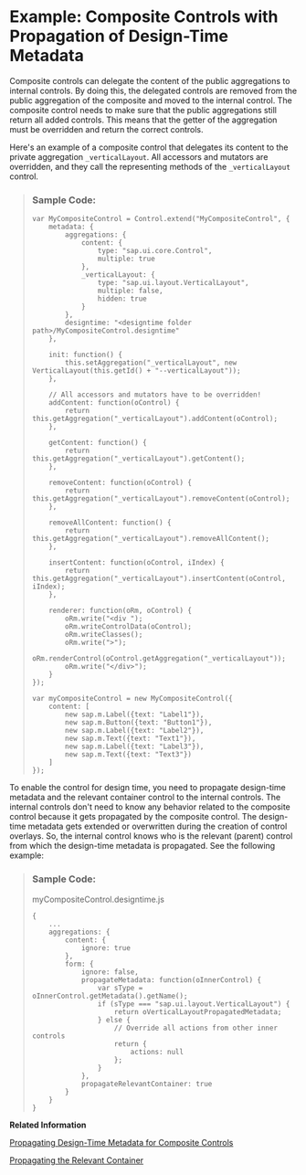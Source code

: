 <!-- loio4d4eba493a6446019bbc3b02aa8178e6 -->

# Example: Composite Controls with Propagation of Design-Time Metadata

Composite controls can delegate the content of the public aggregations to internal controls. By doing this, the delegated controls are removed from the public aggregation of the composite and moved to the internal control. The composite control needs to make sure that the public aggregations still return all added controls. This means that the getter of the aggregation must be overridden and return the correct controls.

Here's an example of a composite control that delegates its content to the private aggregation `_verticalLayout`. All accessors and mutators are overridden, and they call the representing methods of the `_verticalLayout` control.

> ### Sample Code:  
> ```
> var MyCompositeControl = Control.extend("MyCompositeControl", {
>     metadata: {
>         aggregations: {
>             content: {
>                 type: "sap.ui.core.Control",
>                 multiple: true
>             },
>             _verticalLayout: {
>                 type: "sap.ui.layout.VerticalLayout",
>                 multiple: false,
>                 hidden: true
>             }
>         },
>         designtime: "<designtime folder path>/MyCompositeControl.designtime"
>     },
> 
>     init: function() {
>         this.setAggregation("_verticalLayout", new VerticalLayout(this.getId() + "--verticalLayout"));
>     },
> 
>     // All accessors and mutators have to be overridden!
>     addContent: function(oControl) {
>         return this.getAggregation("_verticalLayout").addContent(oControl);
>     },
> 
>     getContent: function() {
>         return this.getAggregation("_verticalLayout").getContent();
>     },
> 
>     removeContent: function(oControl) {
>         return this.getAggregation("_verticalLayout").removeContent(oControl);
>     },
> 
>     removeAllContent: function() {
>         return this.getAggregation("_verticalLayout").removeAllContent();
>     },
> 
>     insertContent: function(oControl, iIndex) {
>         return this.getAggregation("_verticalLayout").insertContent(oControl, iIndex);
>     },
> 
>     renderer: function(oRm, oControl) {
>         oRm.write("<div ");
>         oRm.writeControlData(oControl);
>         oRm.writeClasses();
>         oRm.write(">");
>         oRm.renderControl(oControl.getAggregation("_verticalLayout"));
>         oRm.write("</div>");
>     }
> });
> 
> var myCompositeControl = new MyCompositeControl({
>     content: [
>         new sap.m.Label({text: "Label1"}),
>         new sap.m.Button({text: "Button1"}),
>         new sap.m.Label({text: "Label2"}),
>         new sap.m.Text({text: "Text1"}),
>         new sap.m.Label({text: "Label3"}),
>         new sap.m.Text({text: "Text3"})
>     ]
> });
> ```

To enable the control for design time, you need to propagate design-time metadata and the relevant container control to the internal controls. The internal controls don't need to know any behavior related to the composite control because it gets propagated by the composite control. The design-time metadata gets extended or overwritten during the creation of control overlays. So, the internal control knows who is the relevant \(parent\) control from which the design-time metadata is propagated. See the following example:

> ### Sample Code:  
> myCompositeControl.designtime.js
> 
> ```
> {
>     ...
>     aggregations: {
>         content: {
>             ignore: true
>         },
>         form: {
>             ignore: false,
>             propagateMetadata: function(oInnerControl) {
>                 var sType = oInnerControl.getMetadata().getName();
>                 if (sType === "sap.ui.layout.VerticalLayout") {
>                     return oVerticalLayoutPropagatedMetadata;
>                 } else {
>                     // Override all actions from other inner controls
>                     return {
>                         actions: null
>                     };
>                 }
>             },
>             propagateRelevantContainer: true
>         }
>     }
> }
> ```

**Related Information**  


[Propagating Design-Time Metadata for Composite Controls](propagating-design-time-metadata-for-composite-controls-c4159f5.md "If you want the controls used inside a composite control to behave differently as compared to being used stand-alone, the composite control needs to propagate different design-time metadata to the inner controls.")

[Propagating the Relevant Container](propagating-the-relevant-container-888661c.md "The relevant container is the parent control that defines the context in which a control operates. By default, this is the direct parent. If you have a control that defines the context for controls several levels deep in the control tree, you need to propagate the relevant container information.")

